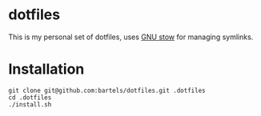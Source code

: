 dotfiles
========

This is my personal set of dotfiles, uses [GNU stow](https://www.gnu.org/software/stow/) for managing symlinks.


Installation
===========

```
git clone git@github.com:bartels/dotfiles.git .dotfiles
cd .dotfiles
./install.sh
```
